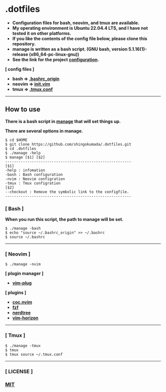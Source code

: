 # **.dotfiles**

- **Configuration files for bash, neovim, and tmux are available.**
- **My operating environment is Ubuntu 22.04.4 LTS, and I have not tested it on other platforms.**
- **If you like the contents of the config file below, please clone this repository.**
- **manage is written as a bash script. (GNU bash, version 5.1.16(1)-release (x86_64-pc-linux-gnu))**
- **See the link for the project [configuration](https://github.com/shingokumada/.dotfiles/blob/ubuntu/docs/composition.md).**

**[ config files ]**

- **bash => [.bashrc_origin](https://github.com/shingokumada/.dotfiles/blob/ubuntu/config/bash/.bashrc_origin)**
- **neovim => [init.vim](https://github.com/shingokumada/.dotfiles/blob/ubuntu/config/neovim/init.vim)**
- **tmux => [.tmux.conf](https://github.com/shingokumada/.dotfiles/blob/ubuntu/config/tmux/.tmux.conf)**

--------------------------------------------------------------------

## **How to use**

**There is a bash script in [manage](https://github.com/shingokumada/.dotfiles/blob/ubuntu/manage) that will set things up.**

**There are several options in manage.**

```shell
$ cd $HOME
$ git clone https://github.com/shingokumada/.dotfiles.git
$ cd .dotfiles
$ ./manage -help
$ manage [$1] [$2]
---------------------------------------------------------
[$1]
-help : infomation
-bash : Bash configuration
-nvim : Neovim configration
-tmux : Tmux configration
[$2]
--checkout : Remove the symbolic link to the configfile.
---------------------------------------------------------
```

### **[ Bash ]**

**When you run this script, the path to manage will be set.**

```shell
$ ./manage -bash
$ echo "source ~/.bashrc_origin" >> ~/.bashrc
$ source ~/.bashrc
```
--------------------------------------------------------------------

### **[ Neovim ]**

```shell
$ ./manage -nvim
```

**[ plugin manager ]**

- **[vim-plug](https://github.com/junegunn/vim-plug)**

**[ plugins ]**

- **[coc.nvim](https://github.com/neoclide/coc.nvim)**
- **[fzf](https://github.com/junegunn/fzf)**
- **[nerdtree](https://github.com/preservim/nerdtree)**
- **[vim-horizon](https://github.com/ntk148v/vim-horizon)**

--------------------------------------------------------------------

### **[ Tmux ]**

```shell
$ ./manage -tmux
$ tmux
$ tmux source ~/.tmux.conf
```

--------------------------------------------------------------------

### **[ LICENSE ]**

### **[MIT](https://github.com/shingokumada/.dotfiles/blob/ubuntu/LICENSE)**
